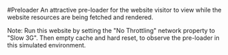 #Preloader
An attractive pre-loader for the website visitor to view while the website resources are being fetched and rendered.

Note: Run this website by setting the "No Throttling" network property to "Slow 3G".
Then empty cache and hard reset, to observe the pre-loader in this simulated environment.
